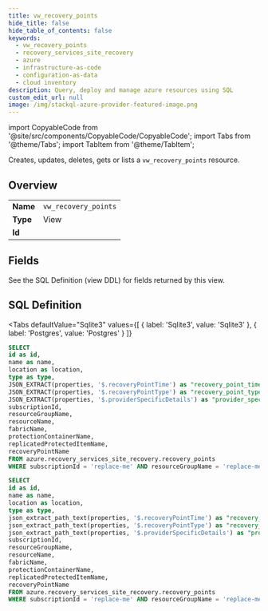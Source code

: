 ```yaml
--- 
title: vw_recovery_points
hide_title: false
hide_table_of_contents: false
keywords:
  - vw_recovery_points
  - recovery_services_site_recovery
  - azure
  - infrastructure-as-code
  - configuration-as-data
  - cloud inventory
description: Query, deploy and manage azure resources using SQL
custom_edit_url: null
image: /img/stackql-azure-provider-featured-image.png
---
```


import CopyableCode from '@site/src/components/CopyableCode/CopyableCode';
import Tabs from '@theme/Tabs';
import TabItem from '@theme/TabItem';

Creates, updates, deletes, gets or lists a <code>vw_recovery_points</code> resource.

## Overview
<table><tbody>
<tr><td><b>Name</b></td><td><code>vw_recovery_points</code></td></tr>
<tr><td><b>Type</b></td><td>View</td></tr>
<tr><td><b>Id</b></td><td><CopyableCode code="azure.recovery_services_site_recovery.vw_recovery_points" /></td></tr>
</tbody></table>

## Fields

See the SQL Definition (view DDL) for fields returned by this view.

## SQL Definition

<Tabs
defaultValue="Sqlite3"
values={[
{ label: 'Sqlite3', value: 'Sqlite3' },
{ label: 'Postgres', value: 'Postgres' }
]}
>
<TabItem value="Sqlite3">

```sql
SELECT
id as id,
name as name,
location as location,
type as type,
JSON_EXTRACT(properties, '$.recoveryPointTime') as "recovery_point_time",
JSON_EXTRACT(properties, '$.recoveryPointType') as "recovery_point_type",
JSON_EXTRACT(properties, '$.providerSpecificDetails') as "provider_specific_details",
subscriptionId,
resourceGroupName,
resourceName,
fabricName,
protectionContainerName,
replicatedProtectedItemName,
recoveryPointName
FROM azure.recovery_services_site_recovery.recovery_points
WHERE subscriptionId = 'replace-me' AND resourceGroupName = 'replace-me' AND resourceName = 'replace-me' AND fabricName = 'replace-me' AND protectionContainerName = 'replace-me' AND replicatedProtectedItemName = 'replace-me';
```

</TabItem>
<TabItem value="Postgres">

```sql
SELECT
id as id,
name as name,
location as location,
type as type,
json_extract_path_text(properties, '$.recoveryPointTime') as "recovery_point_time",
json_extract_path_text(properties, '$.recoveryPointType') as "recovery_point_type",
json_extract_path_text(properties, '$.providerSpecificDetails') as "provider_specific_details",
subscriptionId,
resourceGroupName,
resourceName,
fabricName,
protectionContainerName,
replicatedProtectedItemName,
recoveryPointName
FROM azure.recovery_services_site_recovery.recovery_points
WHERE subscriptionId = 'replace-me' AND resourceGroupName = 'replace-me' AND resourceName = 'replace-me' AND fabricName = 'replace-me' AND protectionContainerName = 'replace-me' AND replicatedProtectedItemName = 'replace-me';
```

</TabItem>
</Tabs>
